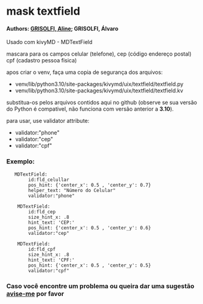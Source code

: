 # mask textfield
#### Authors: [GRISOLFI, Aline](https://github.com/AlineGrisolfi); GRISOLFI, Álvaro

Usado com kivyMD - MDTextField

mascara para os campos celular (telefone), cep (código endereço postal) cpf (cadastro pessoa fisica)

apos criar o venv, faça uma copia de segurança dos arquivos: 
* venv/lib/python3.10/site-packages/kivymd/uix/textfield/textfield.py 
* venv/lib/python3.10/site-packages/kivymd/uix/textfield/textfield.kv 

substitua-os pelos arquivos contidos aqui no github (observe se sua versão do Python é compativel, não funciona com versão anterior a **3.10**).


para usar, use validator attribute: 
* validator:"phone"
* validator:"cep"
* validator:"cpf"
            
### Exemplo:
     
       MDTextField:
            id:fld_celullar
            pos_hint: {'center_x': 0.5 , 'center_y': 0.7}
            helper_text: "Número do Celular"
            validator:"phone"
             
        MDTextField:
            id:fld_cep
            size_hint_x: .8
            hint_text: 'CEP:'
            pos_hint: {'center_x': 0.5 , 'center_y': 0.6}
            validator:"cep"

        MDTextField:
            id:fld_cpf
            size_hint_x: .8
            hint_text: 'CPF:'
            pos_hint: {'center_x': 0.5 , 'center_y': 0.5}
            validator:"cpf"   

### Caso você  encontre um problema ou queira dar uma sugestão [avise-me](https://github.com/atsgrisolfi/mask-textfield/issues) por favor
